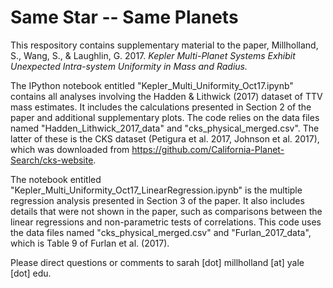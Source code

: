 Same Star -- Same Planets
==================================================

This respository contains supplementary material to the paper, Millholland, S., Wang, S., \& Laughlin, G. 2017. <i> Kepler Multi-Planet Systems Exhibit Unexpected Intra-system Uniformity in Mass and Radius. </i> 

The IPython notebook entitled "Kepler_Multi_Uniformity_Oct17.ipynb" contains all analyses involving the Hadden \& Lithwick (2017) dataset of TTV mass estimates. It includes the calculations presented in Section 2 of the paper and additional supplementary plots. The code relies on the data files named "Hadden_Lithwick_2017_data" and "cks_physical_merged.csv". The latter of these is the CKS dataset (Petigura et al. 2017, Johnson et al. 2017), which was downloaded from https://github.com/California-Planet-Search/cks-website.  <br />

The notebook entitled "Kepler_Multi_Uniformity_Oct17_LinearRegression.ipynb" is the multiple regression analysis presented in Section 3 of the paper. It also includes details that were not shown in the paper, such as comparisons between the linear regressions and non-parametric tests of correlations. This code uses the data files named "cks_physical_merged.csv" and "Furlan_2017_data", which is Table 9 of Furlan et al. (2017).

Please direct questions or comments to sarah [dot] millholland [at] yale [dot] edu.
